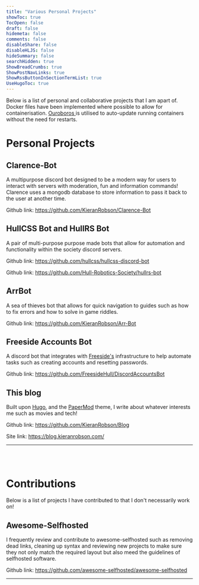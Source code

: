 ```yaml
---
title: "Various Personal Projects"
showToc: true
TocOpen: false
draft: false
hidemeta: false
comments: false
disableShare: false
disableHLJS: false
hideSummary: false
searchHidden: true
ShowBreadCrumbs: true
ShowPostNavLinks: true
ShowRssButtonInSectionTermList: true
UseHugoToc: true
---
```


Below is a list of personal and collaborative projects that I am apart of. Docker files have been implemented where possible to allow for containerisation. [Ouroboros ](https://github.com/pyouroboros/ouroboros) is utilised to auto-update running containers without the need for restarts.

# Personal Projects
## Clarence-Bot
A multipurpose discord bot designed to be a modern way for users to interact with servers with moderation, fun and information commands! Clarence uses a mongodb database to store information to pass it back to the user at another time.

Github link: https://github.com/KieranRobson/Clarence-Bot
## HullCSS Bot and HullRS Bot
A pair of multi-purpose purpose made bots that allow for automation and functionality within the society discord servers. 

Github link: https://github.com/hullcss/hullcss-discord-bot

Github link: https://github.com/Hull-Robotics-Society/hullrs-bot

## ArrBot
A sea of thieves bot that allows for quick navigation to guides such as how to fix errors and how to solve in game riddles. 

Github link: https://github.com/KieranRobson/Arr-Bot

## Freeside Accounts Bot
A discord bot that integrates with [Freeside's](https://freeside.co.uk/) infrastructure to help automate tasks such as creating accounts and resetting passwords.

Github link: https://github.com/FreesideHull/DiscordAccountsBot

## This blog
Built upon [Hugo](https://gohugo.io/), and the [PaperMod](https://github.com/adityatelange/hugo-PaperMod) theme, I write about whatever interests me such as movies and tech!

Github link: https://github.com/KieranRobson/Blog

Site link: https://blog.kieranrobson.com/

---

</br>
</br>

# Contributions

Below is a list of projects I have contributed to that I don't necessarily work on!

## Awesome-Selfhosted
I frequently review and contribute to awesome-selfhosted such as removing dead links, cleaning up syntax and reviewing new projects to make sure they not only match the required layout but also meed the guidelines of selfhosted software.

Github link: https://github.com/awesome-selfhosted/awesome-selfhosted

------







